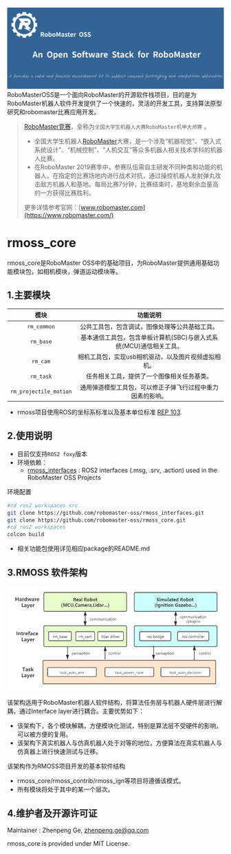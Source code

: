 ![](rmoss_bg.png)
RoboMasterOSS是一个面向RoboMaster的开源软件栈项目，目的是为RoboMaster机器人软件开发提供了一个快速的，灵活的开发工具，支持算法原型研究和robomaster比赛应用开发。

> [RoboMaster竞赛](https://www.robomaster.com/)，全称为`全国大学生机器人大赛RoboMaster机甲大师赛` 。
>
> - 全国大学生机器人[RoboMaster](https://www.robomaster.com/)大赛，是一个涉及“机器视觉”、“嵌入式系统设计”、“机械控制”、“人机交互”等众多机器人相关技术学科的机器人比赛。
> - 在RoboMaster 2019赛季中，参赛队伍需自主研发不同种类和功能的机器人，在指定的比赛场地内进行战术对抗，通过操控机器人发射弹丸攻击敌方机器人和基地。每局比赛7分钟，比赛结束时，基地剩余血量高的一方获得比赛胜利。
>
> 更多详情参考官网：[www.robomaster.com](https://www.robomaster.com/)

# rmoss_core

rmoss_core是RoboMaster OSS中的基础项目，为RoboMaster提供通用基础功能模块包，如相机模块，弹道运动模块等。

## 1.主要模块

|          模块          |                           功能说明                           |
| :--------------------: | :----------------------------------------------------------: |
|      `rm_common`       |        公共工具包，包含调试，图像处理等公共基础工具。        |
|       `rm_base`        | 基本通信工具包，包含单板计算机(SBC)与嵌入式系统(MCU)通信相关工具。 |
|        `rm_cam`        |     相机工具包，实现usb相机驱动，以及图片视频虚拟相机。      |
|       `rm_task`        |          任务相关工具，提供了一个图像相关任务基类。          |
| `rm_projectile_motion` |  通用弹道模型工具包，可以修正子弹飞行过程中重力因素的影响。  |

* rmoss项目使用ROS的坐标系标准以及基本单位标准 [REP 103](https://ros.org/reps/rep-0103.html). 

## 2.使用说明

* 目前仅支持`ROS2 foxy`版本
* 环境依赖：
  *  [rmoss_interfaces](https://github.com/robomaster-oss/rmoss_interfaces) : ROS2 interfaces (.msg, .srv, .action) used in the RoboMaster OSS Projects

环境配置

```bash
#cd ros2 workspaces src
git clone https://github.com/robomaster-oss/rmoss_interfaces.git
git clone https://github.com/robomaster-oss/rmoss_core.git
#cd ros2 workspaces
colcon build
```

* 相关功能包使用详见相应package的README.md

## 3.RMOSS 软件架构

![](rmoss_arch.png)

该架构适用于RoboMaster机器人软件结构，将算法任务层与机器人硬件层进行解耦，通过Interface layer进行耦合。主要优势如下：

* 该架构下，各个模块解耦，方便模块化测试，特别是算法层不受硬件的影响，可以被方便的复用。
* 该架构下真实机器人与仿真机器人处于对等的地位，方便算法在真实机器人与仿真器上进行快速测试与迁移。

该架构作为RMOSS项目开发的基本软件结构

* rmoss_core/rmoss_contrib/rmoss_ign等项目将遵循该模式。
* 所有模块将处于其中的某一个层次。

## 4.维护者及开源许可证

Maintainer : Zhenpeng Ge,  zhenpeng.ge@qq.com

rmoss_core is provided under MIT License.
